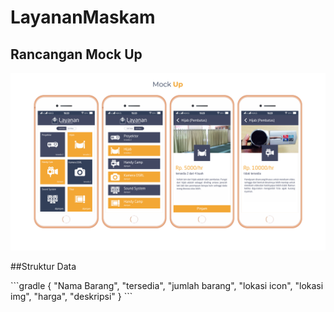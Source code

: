 # LayananMaskam
## Rancangan Mock Up
<p align="center">
  <img  src="https://github.com/mamunsyuhada/LayananMaskam/blob/master/image-doc/uiux-layanan-maskam.png">
</p>

##Struktur Data

<p>
```gradle
{
  "Nama Barang",
  "tersedia",
  "jumlah barang",
  "lokasi icon",
  "lokasi img",
  "harga",
  "deskripsi"
}
```
</p>
